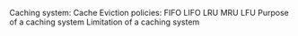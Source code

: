 Caching system:
	Cache Eviction policies:
		FIFO
		LIFO
		LRU
		MRU
		LFU
	Purpose of a caching system
	Limitation of a caching system
